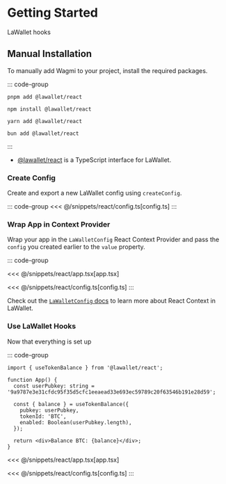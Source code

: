 # Getting Started

LaWallet hooks

## Manual Installation

To manually add Wagmi to your project, install the required packages.

::: code-group

```bash-vue [pnpm]
pnpm add @lawallet/react
```

```bash-vue [npm]
npm install @lawallet/react
```

```bash-vue [yarn]
yarn add @lawallet/react
```

```bash-vue [bun]
bun add @lawallet/react
```

:::

- [@lawallet/react](https://lawallet.ar) is a TypeScript interface for LaWallet.

### Create Config

Create and export a new LaWallet config using `createConfig`.

::: code-group
<<< @/snippets/react/config.ts[config.ts]
:::

### Wrap App in Context Provider

Wrap your app in the `LaWalletConfig` React Context Provider and pass the `config` you created earlier to the `value` property.

::: code-group

<<< @/snippets/react/app.tsx[app.tsx]

<<< @/snippets/react/config.ts[config.ts]
:::

Check out the [`LaWalletConfig` docs](/react/api/LaWalletConfig) to learn more about React Context in LaWallet.

### Use LaWallet Hooks

Now that everything is set up

::: code-group

```tsx [UserBalance.tsx]
import { useTokenBalance } from '@lawallet/react';

function App() {
  const userPubkey: string = '9a9787e3e31cfdc95f35d5cfc1eeaead33e693ec59789c20f63546b191e28d59';

  const { balance } = useTokenBalance({
    pubkey: userPubkey,
    tokenId: 'BTC',
    enabled: Boolean(userPubkey.length),
  });

  return <div>Balance BTC: {balance}</div>;
}
```

<<< @/snippets/react/app.tsx[app.tsx]

<<< @/snippets/react/config.ts[config.ts]
:::

